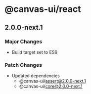 # @canvas-ui/react

## 2.0.0-next.1

### Major Changes

- Build target set to ES6

### Patch Changes

- Updated dependencies
  - @canvas-ui/assert@2.0.0-next.1
  - @canvas-ui/core@2.0.0-next.1
